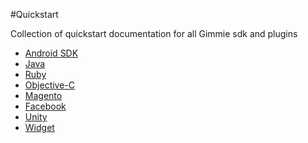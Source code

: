 #Quickstart

Collection of quickstart documentation for all Gimmie sdk and plugins

- [Android SDK](android.md)
- [Java](java.md)
- [Ruby](ruby.md)
- [Objective-C](objective-c.md)
- [Magento](magento.md)
- [Facebook](facebook.md)
- [Unity](unity.md)
- [Widget](widget.md)
